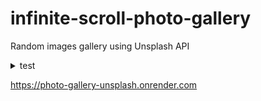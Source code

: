 # infinite-scroll-photo-gallery

Random images gallery using Unsplash API

<details>
<summary>test</summary>

test

</details>

https://photo-gallery-unsplash.onrender.com
